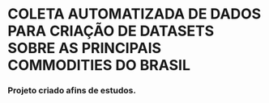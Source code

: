 # COLETA AUTOMATIZADA DE DADOS PARA CRIAÇÃO DE DATASETS SOBRE AS PRINCIPAIS COMMODITIES DO BRASIL 

### Projeto criado afins de estudos.





